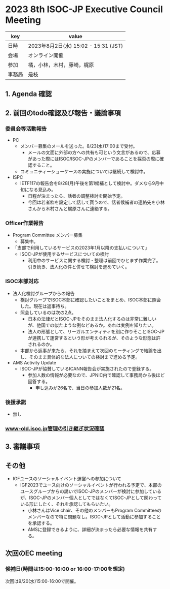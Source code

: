 # 2023 8th ISOC-JP Executive Council Meeting 
|key|value|
|---|------|
|日時| 2023年8月2日(水) 15:02 - 15:31 (JST) |
|会場|オンライン開催|
|参加|橘，小林，木村，藤崎，梶原|
|事務局|是枝|
## 1. Agenda 確認
## 2. 前回のtodo確認及び報告・議論事項
### 委員会等活動報告
- PC
  - メンバー募集のメールを送った。8/23(水)17:00まで受付。
    - メールの文面に外部の方への共有も可という文言があるので、応募があった際にはISOC/ISOC-JPのメンバーであることを採否の際に確認すること。
  - コミュニティーショーケースの実施については継続して検討中。
- ISPC
  - IETF117の報告会を8/28(月)午後を第1候補として検討中。ダメなら9月中旬になる見込み。
    - 日程が決まったら、話者の調整検討を開始予定。
    - 今回は若者枠を設定して話して貰うので、話者候補者の連絡先を小林さんから木村さんと梶原さんに連絡する。

### Officer作業報告
- Program Committee メンバー募集
  - 募集中。
- 「支部で利用しているサービスの2023年1月以降の支払いについて」
  - ISOC-JPが使用するサービスについての検討
    - 利用中のサービスに関する検討・整理は前回でひとまず作業完了。引き続き、法人化の件と併せて検討を進めていく。

### ISOC本部対応
- 法人化検討グループからの報告
   - 検討グループでISOC本部に確認したいことをまとめ、ISOC本部に照会した。現在は返事待ち。
   - 照会しているのは次の2点。
     - 日本の法律だとISOC-JPをそのまま法人化するのは非常に難しいが、他国での似たような例などあるか。あれは実例を知りたい。
     - 法人の形態として、リーガルエンティティを別に作りそことISOC-JPが連携して運営するという形が考えられるが、そのような形態は許されるのか。
   - 本部から返事が来たら、それを踏まえて次回のミーティングで結論を出し、そのまま具体的な法人についての検討まで進める予定。
- AMS Activity Update
  - ISOC-JPが協賛しているICANN報告会が実施されたので登録する。
    - 参加人数の情報が必要なので、JPNIC内で確認して事務局から後ほど回答する。
      - 申し込みが26名で、当日の参加人数が21名。


### 後援承諾
- 無し
### www-old.isoc.jp管理の引き継ぎ状況確認
## 3. 審議事項
## その他

- IGFユースのソーシャルイベント運営への参加について
  - IGF2023でユース向けのソーシャルイベントが行われる予定で、本部のユースグループからの誘いでISOC-JPのメンバーが検討に参加しているが、ISOC-JPのメンバー個人としてではなくてISOC-JPとして関わっている形にしたく、それを承認してもらいたい。
    - 小林さんはVice chair、その他のメンバーもProgram Committeeのメンバーなので特に問題なし。ISOC-JPとして活動に参加することを承認する。
    - AMSに登録できるように、詳細が決まったら必要な情報を共有する。

## 次回のEC meeting
### 候補日(時間は15:00-16:00 or 16:00-17:00を想定)

次回は9/20(水)15:00-16:00で開催。
